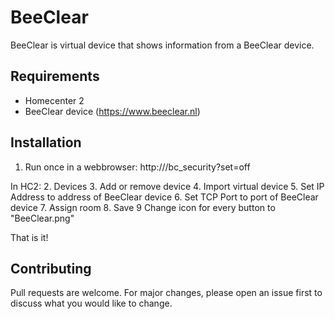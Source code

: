 # BeeClear
BeeClear is virtual device that shows information from a BeeClear device.

## Requirements
- Homecenter 2
- BeeClear device (https://www.beeclear.nl)

## Installation
1. Run once in a webbrowser: http://<BeeClear>/bc_security?set=off
  
In HC2:
2. Devices
3. Add or remove device
4. Import virtual device
5. Set IP Address to address of BeeClear device
6. Set TCP Port to port of BeeClear device
7. Assign room
8. Save
9 Change icon for every button to "BeeClear.png"

That is it!

## Contributing
Pull requests are welcome. For major changes, please open an issue first to discuss what you would like to change.
